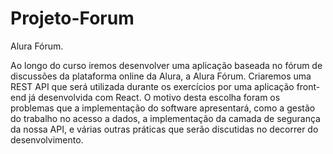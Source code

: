 # Projeto-Forum
 Alura Fórum.
 
 Ao longo do curso iremos desenvolver uma aplicação baseada no fórum de discussões da plataforma
online da Alura, a Alura Fórum. Criaremos uma REST API que será utilizada durante os exercícios por
uma aplicação front-end já desenvolvida com React. O motivo desta escolha foram os problemas que a
implementação do software apresentará, como a gestão do trabalho no acesso a dados, a implementação
da camada de segurança da nossa API, e várias outras práticas que serão discutidas no decorrer do
desenvolvimento.
